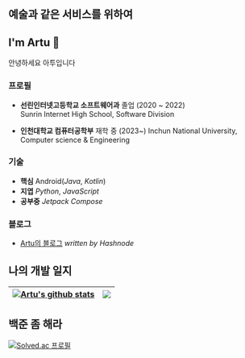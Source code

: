 ## 예술과 같은 서비스를 위하여
## I'm Artu 👋
 안녕하세요 아투입니다
 
 ### 프로필 
- **선린인터넷고등학교 소프트웨어과** 졸업 (2020 ~ 2022)  
Sunrin Internet High School, Software Division  

- **인천대학교 컴퓨터공학부** 재학 중 (2023~)
Inchun National University, Computer science & Engineering

 ### 기술 
- **핵심**   Android(*Java*, *Kotlin*)
- **지엽**   *Python*, *JavaScript*
- **공부중**   *Jetpack Compose*

### 블로그
- [Artu의 블로그](https://jiyoungjung.hashnode.dev/) *written by Hashnode*

## 나의 개발 일지



| <a href="https://github.com/Artu/github-readme-stats"><img align="center" src="https://github-readme-stats.vercel.app/api?username=Artu&show_icons=true&include_all_commits=true&theme=buefy&hide_border=true" alt="Artu's github stats" /></a> | <a href="https://github.com/Artu/github-readme-stats"><img align="center" src="https://github-readme-stats.vercel.app/api/top-langs/?username=Artu&layout=compact&theme=buefy&hide_border=true" /></a> |
| ------------- | ------------- |
## 백준 좀 해라


 
[![Solved.ac
프로필](http://mazassumnida.wtf/api/v2/generate_badge?boj=monkey4337)](https://solved.ac/mokey4337)


<!--
**Artu508/Artu508** is a ✨ _special_ ✨ repository because its `README.md` (this file) appears on your GitHub profile.

Here are some ideas to get you started:

- 🔭 I’m currently working on ...
- 🌱 I’m currently learning ...
- 👯 I’m looking to collaborate on ...
- 🤔 I’m looking for help with ...
- 💬 Ask me about ...
- 📫 How to reach me: ...
- 😄 Pronouns: ...
- ⚡ Fun fact: ...
-->
